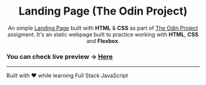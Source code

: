 <div align="center">

# Landing Page (The Odin Project)

An simple [Landing Page](https://sph-013.github.io/Landing-Page/) built with **HTML** & **CSS** as part of [The Odin Project](https://www.theodinproject.com/) assigment. It's an static webpage built to practice working with **HTML**, **CSS** and **Flexbox**.

</div>

### You can check live preview -> [Here](https://sph-013.github.io/Landing-Page/)

---

Built with ❤️ while learning Full Stack JavaScript